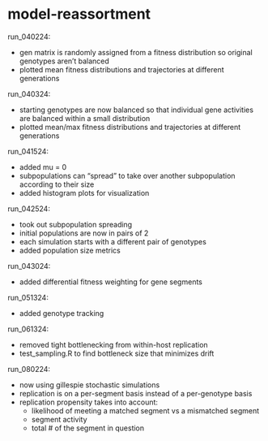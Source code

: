 # model-reassortment
run_040224:
- gen matrix is randomly assigned from a fitness distribution so original genotypes aren’t balanced
- plotted mean fitness distributions and trajectories at different generations

run_040324:
- starting genotypes are now balanced so that individual gene activities are balanced within a small distribution 
- plotted mean/max fitness distributions and trajectories at different generations

run_041524:
- added mu = 0
- subpopulations can “spread” to take over another subpopulation according to their size 
- added histogram plots for visualization

run_042524:
- took out subpopulation spreading
- initial populations are now in pairs of 2
- each simulation starts with a different pair of genotypes
- added population size metrics

run_043024:
- added differential fitness weighting for gene segments

run_051324:
- added genotype tracking

run_061324:
- removed tight bottlenecking from within-host replication
- test_sampling.R to find bottleneck size that minimizes drift

run_080224:
- now using gillespie stochastic simulations
- replication is on a per-segment basis instead of a per-genotype basis
- replication propensity takes into account:
  -  likelihood of meeting a matched segment vs a mismatched segment
  -  segment activity
  -  total # of the segment in question



